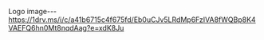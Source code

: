 Logo image---https://1drv.ms/i/c/a41b6715c4f675fd/Eb0uCJv5LRdMp6FzIVA8fWQBp8K4VAEFQ6hn0Mt8nqdAag?e=xdK8Ju
